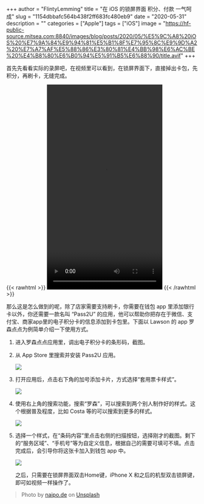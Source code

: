 +++
author = "FlintyLemming"
title = "在 iOS 的锁屏界面 积分、付款 一气呵成"
slug = "1154dbbafc564b438f2ff683fc480eb9"
date = "2020-05-31"
description = ""
categories = ["Apple"]
tags = ["iOS"]
image = "https://hf-public-source.mitsea.com:8840/images/blog/posts/2020/05/%E5%9C%A8%20iOS%20%E7%9A%84%E9%94%81%E5%B1%8F%E7%95%8C%E9%9D%A2%20%E7%A7%AF%E5%88%86%E3%80%81%E4%BB%98%E6%AC%BE%20%E4%B8%80%E6%B0%94%E5%91%B5%E6%88%90/title.avif"
+++

首先先看看实际的录屏吧，在视频里可以看到，在锁屏界面下，直接掉出卡包，先积分，再刷卡，无缝完成。

{{< rawhtml >}}
<video src="https://hf-public-source.mitsea.com:8840/images/blog/posts/2020/05/%E5%9C%A8%20iOS%20%E7%9A%84%E9%94%81%E5%B1%8F%E7%95%8C%E9%9D%A2%20%E7%A7%AF%E5%88%86%E3%80%81%E4%BB%98%E6%AC%BE%20%E4%B8%80%E6%B0%94%E5%91%B5%E6%88%90/v1.mp4" width="304" height="540"
controls="controls"></video>
{{< /rawhtml >}}

那么这是怎么做到的呢，除了店家需要支持刷卡，你需要在钱包 app 里添加银行卡以外，你还需要一款名叫 “Pass2U” 的应用，他可以帮助你把存在于微信、支付宝、商家app里的电子积分卡的信息添加到卡包里。下面以 Lawson 的 app 罗森点点为例简单介绍一下使用方式。

1. 进入罗森点点应用里，调出电子积分卡的条形码，截图。
2. 从 App Store 里搜索并安装 Pass2U 应用。

    ![](https://hf-public-source.mitsea.com:8840/images/blog/posts/2020/05/%E5%9C%A8%20iOS%20%E7%9A%84%E9%94%81%E5%B1%8F%E7%95%8C%E9%9D%A2%20%E7%A7%AF%E5%88%86%E3%80%81%E4%BB%98%E6%AC%BE%20%E4%B8%80%E6%B0%94%E5%91%B5%E6%88%90/1.avif)

3. 打开应用后，点击右下角的加号添加卡片，方式选择“套用票卡样式”。

    ![](https://hf-public-source.mitsea.com:8840/images/blog/posts/2020/05/%E5%9C%A8%20iOS%20%E7%9A%84%E9%94%81%E5%B1%8F%E7%95%8C%E9%9D%A2%20%E7%A7%AF%E5%88%86%E3%80%81%E4%BB%98%E6%AC%BE%20%E4%B8%80%E6%B0%94%E5%91%B5%E6%88%90/2.avif)

4. 使用右上角的搜索功能，搜索“罗森”，可以搜索到两个别人制作好的样式。这个根据普及程度，比如 Costa 等的可以搜索到更多的样式。

    ![](https://hf-public-source.mitsea.com:8840/images/blog/posts/2020/05/%E5%9C%A8%20iOS%20%E7%9A%84%E9%94%81%E5%B1%8F%E7%95%8C%E9%9D%A2%20%E7%A7%AF%E5%88%86%E3%80%81%E4%BB%98%E6%AC%BE%20%E4%B8%80%E6%B0%94%E5%91%B5%E6%88%90/3.avif)

5. 选择一个样式，在“条码内容”里点击右侧的扫描按钮，选择刚才的截图。剩下的“服务区域”、“手机号”等为自定义信息，根据自己的需要可填可不填。点击完成后，会引导你将这张卡加入到钱包 app 中。

    ![](https://hf-public-source.mitsea.com:8840/images/blog/posts/2020/05/%E5%9C%A8%20iOS%20%E7%9A%84%E9%94%81%E5%B1%8F%E7%95%8C%E9%9D%A2%20%E7%A7%AF%E5%88%86%E3%80%81%E4%BB%98%E6%AC%BE%20%E4%B8%80%E6%B0%94%E5%91%B5%E6%88%90/4.avif)

    之后，只需要在锁屏界面双击Home键，iPhone X 和之后的机型双击锁屏键，即可如视频一样操作了。

> Photo by [naipo.de](https://unsplash.com/ja/@naipo_de?utm_source=unsplash&utm_medium=referral&utm_content=creditCopyText) on [Unsplash](https://unsplash.com/s/photos/pay?utm_source=unsplash&utm_medium=referral&utm_content=creditCopyText)
  